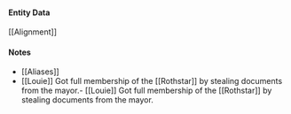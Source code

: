 #### Entity Data

[[Alignment]]

#### Notes

- [[Aliases]] 
- [[Louie]] Got full membership of the [[Rothstar]]  by stealing documents from the mayor.- [[Louie]] Got full membership of the [[Rothstar]]  by stealing documents from the mayor.